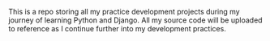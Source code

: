 This is a repo storing all my practice development projects during my journey of learning Python and Django. 
All my source code will be uploaded to reference as I continue further into my development practices.
